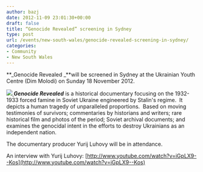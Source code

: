 ```yaml
---
author: bazj
date: 2012-11-09 23:01:30+00:00
draft: false
title: “Genocide Revealed” screening in Sydney
type: post
url: /events/new-south-wales/genocide-revealed-screening-in-sydney/
categories:
- Community
- New South Wales
---
```


**_Genocide Revealed _**will be screened in Sydney at the Ukrainian Youth Centre (Dim Molodi) on Sunday 18 November 2012.

**_[![](http://www.ozeukes.com/wp-content/uploads/2012/11/Genocide-Revealed-Sydney-Screening.jpg)
](http://www.ozeukes.com/wp-content/uploads/2012/11/Genocide-Revealed-Sydney-Screening.jpg)Genocide Revealed_** is a historical documentary focusing on the 1932-1933 forced famine in Soviet Ukraine engineered by Stalin's regime.  It depicts a human tragedy of unparalleled proportions.  Based on moving testimonies of survivors; commentaries by historians and writers; rare historical film and photos of the period; Soviet archival documents; and examines the genocidal intent in the efforts to destroy Ukrainians as an independent nation.

The documentary producer Yurij Luhovy will be in attendance.



An interview with Yurij Luhovy: [http://www.youtube.com/watch?v=iGpLX9--Kos](http://www.youtube.com/watch?v=iGpLX9--Kos)
